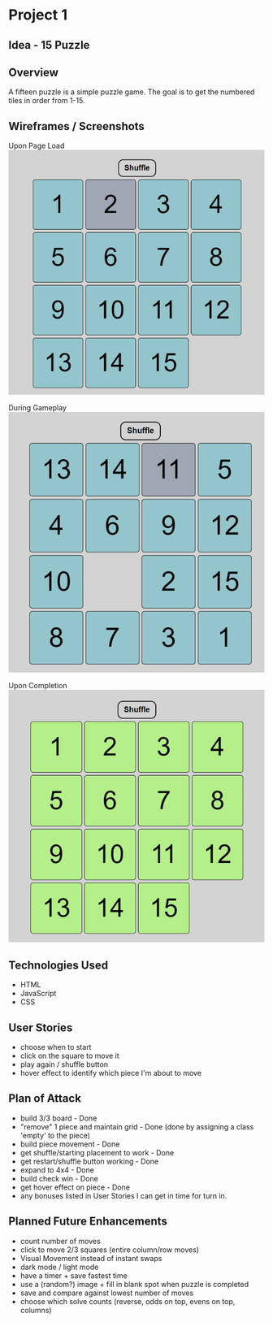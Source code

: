 # Project 1 

## Idea - 15 Puzzle

## Overview
A fifteen puzzle is a simple puzzle game. The goal is to get the numbered tiles in order from 1-15.

## Wireframes / Screenshots
Upon Page Load
![Page Load](assets/puzzle1.PNG)

During Gameplay
![During Game](assets/project%202.PNG)

Upon Completion
![Upon Completion](assets/puzzle3.PNG)

## Technologies Used
- HTML
- JavaScript
- CSS


## User Stories
- choose when to start
- click on the square to move it
- play again / shuffle button
- hover effect to identify which piece I'm about to move

## Plan of Attack
- build 3/3 board - Done
- "remove" 1 piece and maintain grid - Done (done by assigning a class 'empty' to the piece)
- build piece movement - Done 
- get shuffle/starting placement to work - Done
- get restart/shuffle button working - Done
- expand to 4x4 - Done
- build check win - Done
- get hover effect on piece - Done 
- any bonuses listed in User Stories I can get in time for turn in.

## Planned Future Enhancements
- count number of moves
- click to move 2/3 squares (entire column/row moves)
- Visual Movement instead of instant swaps
- dark mode / light mode
- have a timer + save fastest time
- use a (random?) image + fill in blank spot when puzzle is completed
- save and compare against lowest number of moves
- choose which solve counts (reverse, odds on top, evens on top, columns)